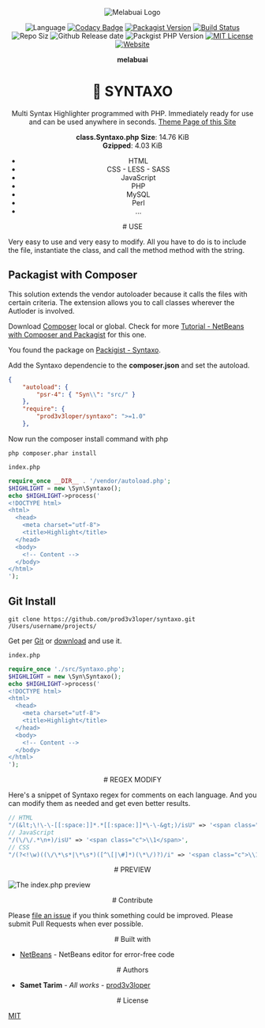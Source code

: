 <div align="center">

![Melabuai Logo](https://raw.githubusercontent.com/prod3v3loper/syntaxo/master/img/icon-MB.png "Melabuai Brand")

![Language](https://img.shields.io/github/languages/top/prod3v3loper/syntaxo.svg?style=flat "Language")
[![Codacy Badge](https://api.codacy.com/project/badge/Grade/10c8f4a31b8d411389cf9c6d95e0319d)](https://www.codacy.com/app/prod3v3loper/syntaxo?utm_source=github.com&amp;utm_medium=referral&amp;utm_content=prod3v3loper/syntaxo&amp;utm_campaign=Badge_Grade)
[![Packagist Version](https://img.shields.io/packagist/v/prod3v3loper/syntaxo.svg?style=flat "Packigist Version")](https://packagist.org/packages/prod3v3loper/syntaxo "Packigist Version")
[![Build Status](https://travis-ci.org/prod3v3loper/syntaxo.svg?branch=master "Build Status")](https://travis-ci.org/prod3v3loper/syntaxo "Build Status")
![Repo Siz](https://img.shields.io/github/repo-size/prod3v3loper/syntaxo.svg?style=flat "Repo Size")
![Github Release date](https://img.shields.io/github/release/prod3v3loper/syntaxo.svg?style=flat "Github Release date")
![Packgist PHP Version](https://img.shields.io/packagist/php-v/prod3v3loper/syntaxo.svg?style=flat "Packgist PHP Version")
[![MIT License](https://img.shields.io/packagist/l/prod3v3loper/syntaxo.svg?style=flat "MIT License")](https://github.com/prod3v3loper/syntaxo/blob/master/LICENSE "MIT License")
[![Website](https://img.shields.io/website-up-down-green-red/https/www.tnado.com/open-source-projects-by-prod3v3loper.svg?style=flat "Website")](https://www.tnado.com/open-source-projects-by-prod3v3loper/ "Website")

**melabuai**

# 🔮 SYNTAXO

Multi Syntax Highlighter programmed with PHP. Immediately ready for use and can be used anywhere in seconds.
[Theme Page of this Site](https://prod3v3loper.github.io/syntaxo/)

**class.Syntaxo.php**
**Size**: 14.76 KiB                                     
**Gzipped**: 4.03 KiB                                                      

- HTML
- CSS - LESS - SASS
- JavaScript
- PHP
- MySQL
- Perl
- ...

</div>

<div align="center">
# USE
</div>

Very easy to use and very easy to modify. All you have to do is to include the file, instantiate the class, and call the method method with the string.

## Packagist with Composer

This solution extends the vendor autoloader because it calls the files with certain criteria. The extension allows you to call classes wherever the Autloder is involved.

Download [Composer](https://getcomposer.org/) local or global. Check for more [Tutorial - NetBeans with Composer and Packagist](https://www.tnado.com/blog/netbeans-with-composer-and-packagist-the-php-package-manager/) for this one.

You found the package on [Packigist - Syntaxo](https://packagist.org/packages/prod3v3loper/syntaxo).

Add the Syntaxo dependencie to the **composer.json** and set the autoload.
```json
{
    "autoload": {
        "psr-4": { "Syn\\": "src/" }
    },
    "require": {
        "prod3v3loper/syntaxo": ">=1.0"
    },
```

Now run the composer install command with php
```
php composer.phar install
```

`index.php`
```php
require_once __DIR__ . '/vendor/autoload.php';
$HIGHLIGHT = new \Syn\Syntaxo();
echo $HIGHLIGHT->process('
<!DOCTYPE html>
<html>
  <head>
    <meta charset="utf-8">
    <title>Highlight</title>
  </head>
  <body>
    <!-- Content -->
  </body>
</html>
');
```

## Git Install

```
git clone https://github.com/prod3v3loper/syntaxo.git /Users/username/projects/
```

Get per [Git](https://git-scm.com/) or [download](https://github.com/prod3v3loper/syntaxo/archive/master.zip) and use it.

`index.php`
```php
require_once './src/Syntaxo.php';
$HIGHLIGHT = new \Syn\Syntaxo();
echo $HIGHLIGHT->process('
<!DOCTYPE html>
<html>
  <head>
    <meta charset="utf-8">
    <title>Highlight</title>
  </head>
  <body>
    <!-- Content -->
  </body>
</html>
');
```

<div align="center">
# REGEX MODIFY
</div>

Here's a snippet of Syntaxo regex for comments on each language. And you can modify them as needed and get even better results.

```php
// HTML
"/(&lt;\!\-\-[[:space:]]*.*[[:space:]]*\-\-&gt;)/isU" => '<span class="c">\\1</span>',
// JavaScript
"/(\/\/.*\n+)/isU" => '<span class="c">\\1</span>',
// CSS
"/(?<!\w)((\/\*\s*|\*\s*)([^\[|\#]*)(\*\/)?)/i" => '<span class="c">\\1</span>',
```

<div align="center">
# PREVIEW
</div>

![The index.php preview](https://prod3v3loper.github.io/syntaxo/img/syntaxo-multi-syntax-highlighter.png "The index.php preview")

<div align="center">
# Contribute
</div>

Please [file an issue](https://github.com/prod3v3loper/syntaxo/issues) if you
think something could be improved. Please submit Pull Requests when ever
possible.

<div align="center">
# Built with
</div>

* [NetBeans](https://netbeans.org/) - NetBeans editor for error-free code

<div align="center">
# Authors
</div>

* **Samet Tarim** - *All works* - [prod3v3loper](https://www.tnado.com/author/prod3v3loper/)

<div align="center">
# License
</div>

[MIT](https://github.com/prod3v3loper/syntaxo/blob/master/LICENSE)
